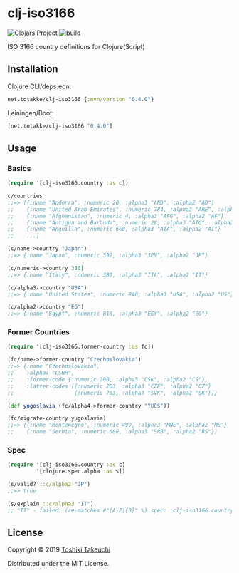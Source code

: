 # clj-iso3166

[![Clojars Project](https://img.shields.io/clojars/v/net.totakke/clj-iso3166.svg)](https://clojars.org/net.totakke/clj-iso3166)
[![build](https://github.com/totakke/clj-iso3166/actions/workflows/build.yml/badge.svg)](https://github.com/totakke/clj-iso3166/actions/workflows/build.yml)

ISO 3166 country definitions for Clojure(Script)

## Installation

Clojure CLI/deps.edn:

```clojure
net.totakke/clj-iso3166 {:mvn/version "0.4.0"}
```

Leiningen/Boot:

```clojure
[net.totakke/clj-iso3166 "0.4.0"]
```

## Usage

### Basics

```clojure
(require '[clj-iso3166.country :as c])

c/countries
;;=> [{:name "Andorra", :numeric 20, :alpha3 "AND", :alpha2 "AD"}
;;    {:name "United Arab Emirates", :numeric 784, :alpha3 "ARE", :alpha2 "AE"}
;;    {:name "Afghanistan", :numeric 4, :alpha3 "AFG", :alpha2 "AF"}
;;    {:name "Antigua and Barbuda", :numeric 28, :alpha3 "ATG", :alpha2 "AG"}
;;    {:name "Anguilla", :numeric 660, :alpha3 "AIA", :alpha2 "AI"}
;;    ...]

(c/name->country "Japan")
;;=> {:name "Japan", :numeric 392, :alpha3 "JPN", :alpha2 "JP"}

(c/numeric->country 380)
;;=> {:name "Italy", :numeric 380, :alpha3 "ITA", :alpha2 "IT"}

(c/alpha3->country "USA")
;;=> {:name "United States", :numeric 840, :alpha3 "USA", :alpha2 "US"}

(c/alpha2->country "EG")
;;=> {:name "Egypt", :numeric 818, :alpha3 "EGY", :alpha2 "EG"}
```

### Former Countries

```clojure
(require '[clj-iso3166.former-country :as fc])

(fc/name->former-country "Czechoslovakia")
;;=> {:name "Czechoslovakia",
;;    :alpha4 "CSHH",
;;    :former-code {:numeric 200, :alpha3 "CSK", :alpha2 "CS"},
;;    :latter-codes [{:numeric 203, :alpha3 "CZE", :alpha2 "CZ"}
;;                   {:numeric 703, :alpha3 "SVK", :alpha2 "SK"}]}

(def yugoslavia (fc/alpha4->former-country "YUCS"))

(fc/migrate-country yugoslavia)
;;=> ({:name "Montenegro", :numeric 499, :alpha3 "MNE", :alpha2 "ME"}
;;    {:name "Serbia", :numeric 688, :alpha3 "SRB", :alpha2 "RS"})
```

### Spec

```clojure
(require '[clj-iso3166.country :as c]
         '[clojure.spec.alpha :as s])

(s/valid? ::c/alpha2 "JP")
;;=> true

(s/explain ::c/alpha3 "IT")
;; "IT" - failed: (re-matches #"[A-Z]{3}" %) spec: :clj-iso3166.country/alpha3
```

## License

Copyright © 2019 [Toshiki Takeuchi](https://totakke.net/)

Distributed under the MIT License.
